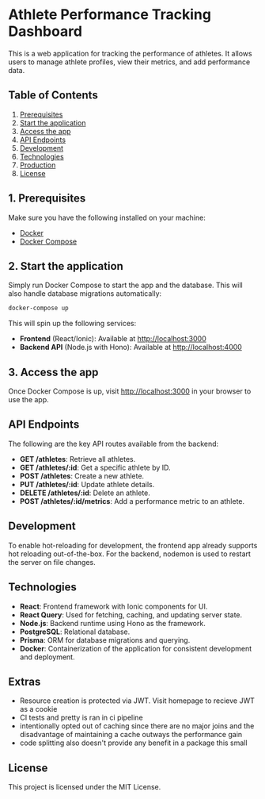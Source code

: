 # Athlete Performance Tracking Dashboard

This is a web application for tracking the performance of athletes. It allows users to manage athlete profiles, view their metrics, and add performance data.

## Table of Contents

1. [Prerequisites](#1-prerequisites)
2. [Start the application](#2-start-the-application)
3. [Access the app](#3-access-the-app)
4. [API Endpoints](#api-endpoints)
5. [Development](#development)
6. [Technologies](#technologies)
7. [Production](#production)
8. [License](#license)

## 1. Prerequisites

Make sure you have the following installed on your machine:

- [Docker](https://www.docker.com/get-started/)
- [Docker Compose](https://docs.docker.com/compose/)

## 2. Start the application

Simply run Docker Compose to start the app and the database. This will also handle database migrations automatically:

```bash
docker-compose up
```

This will spin up the following services:
- **Frontend** (React/Ionic): Available at [http://localhost:3000](http://localhost:3000)
- **Backend API** (Node.js with Hono): Available at [http://localhost:4000](http://localhost:4000)

## 3. Access the app

Once Docker Compose is up, visit [http://localhost:3000](http://localhost:3000) in your browser to use the app.

## API Endpoints

The following are the key API routes available from the backend:

- **GET /athletes**: Retrieve all athletes.
- **GET /athletes/:id**: Get a specific athlete by ID.
- **POST /athletes**: Create a new athlete.
- **PUT /athletes/:id**: Update athlete details.
- **DELETE /athletes/:id**: Delete an athlete.
- **POST /athletes/:id/metrics**: Add a performance metric to an athlete.

## Development

To enable hot-reloading for development, the frontend app already supports hot reloading out-of-the-box. For the backend, nodemon is used to restart the server on file changes.

## Technologies

- **React**: Frontend framework with Ionic components for UI.
- **React Query**: Used for fetching, caching, and updating server state.
- **Node.js**: Backend runtime using Hono as the framework.
- **PostgreSQL**: Relational database.
- **Prisma**: ORM for database migrations and querying.
- **Docker**: Containerization of the application for consistent development and deployment.

## Extras
- Resource creation is protected via JWT. Visit homepage to recieve JWT as a cookie
- CI tests and pretty is ran in ci pipeline
- intentionally opted out of caching since there are no major joins and the disadvantage of maintaining a cache outways the performance gain
- code splitting also doesn't provide any benefit in a package this small

## License

This project is licensed under the MIT License.
